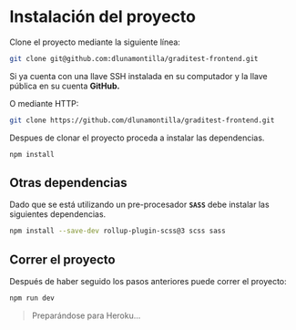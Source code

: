 # Instalación del proyecto

Clone el proyecto mediante la siguiente línea:

```bash
git clone git@github.com:dlunamontilla/graditest-frontend.git
```

Si ya cuenta con una llave SSH instalada en su computador y la llave pública en su cuenta **GitHub.**

O mediante HTTP:

```bash
git clone https://github.com/dlunamontilla/graditest-frontend.git
```

Despues de clonar el proyecto proceda a instalar las dependencias.

```bash
npm install
```

## Otras dependencias

Dado que se está utilizando un pre-procesador **`SASS`** debe instalar las siguientes dependencias.

```bash
npm install --save-dev rollup-plugin-scss@3 scss sass
```

## Correr el proyecto

Después de haber seguido los pasos anteriores puede correr el proyecto:

```bash
npm run dev
```

> Preparándose para Heroku...